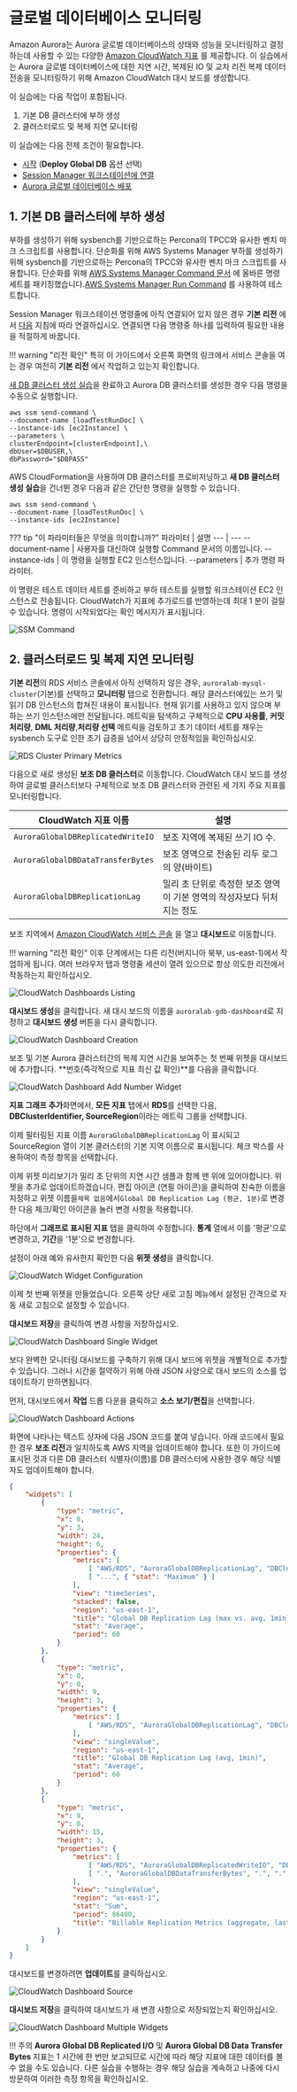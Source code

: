 # 글로벌 데이터베이스 모니터링

Amazon Aurora는 Aurora 글로벌 데이터베이스의 상태와 성능을 모니터링하고 결정하는데 사용할 수 있는 다양한  <a href="https://docs.aws.amazon.com/AmazonRDS/latest/AuroraUserGuide/Aurora.Monitoring.html" target="_blank">Amazon CloudWatch 지표</a> 를 제공합니다. 이 실습에서는 Aurora 글로벌 데이터베이스에 대한 지연 시간, 복제된 IO 및 교차 리전 복제 데이터 전송을 모니터링하기 위해 Amazon CloudWatch 대시 보드를 생성합니다.

이 실습에는 다음 작업이 포함됩니다.

1. 기본 DB 클러스터에 부하 생성
3. 클러스터로드 및 복제 지연 모니터링

이 실습에는 다음 전제 조건이 필요합니다.

* [시작](/prereqs/environment/) (**Deploy Global DB** 옵션 선택)
* [Session Manager 워크스테이션에 연결](/prereqs/connect/)
* [Aurora 글로벌 데이터베이스 배포](/global/deploy/)


## 1. 기본 DB 클러스터에 부하 생성

부하를 생성하기 위해 sysbench를 기반으로하는 Percona의 TPCC와 유사한 벤치 마크 스크립트를 사용합니다. 단순화를 위해 AWS Systems Manager 부하를 생성하기 위해 sysbench를 기반으로하는 Percona의 TPCC와 유사한 벤치 마크 스크립트를 사용합니다. 단순화를 위해 <a href="https://docs.aws.amazon.com/systems-manager/latest/userguide/sysman-ssm-docs.html" target="_blank">AWS Systems Manager Command 문서</a> 에 올바른 명령 세트를 패키징했습니다.<a href="https://docs.aws.amazon.com/systems-manager/latest/userguide/execute-remote-commands.html" target="_blank">AWS Systems Manager Run Command</a> 를 사용하여 테스트합니다.


Session Manager 워크스테이션 명령줄에 아직 연결되어 있지 않은 경우 **기본 리전** 에서 [다음](/prereqs/connect/) 지침에 따라 연결하십시오. 연결되면 다음 명령중 하나를 입력하여 필요한 내용을 적절하게 바꿉니다.

!!! warning "리전 확인"
    특히 이 가이드에서 오른쪽 화면의 링크에서 서비스 콘솔을 여는 경우 여전히 **기본 리전** 에서 작업하고 있는지 확인합니다.

[새 DB 클러스터 생성 실습](/provisioned/create/)을 완료하고 Aurora DB 클러스터를 생성한 경우 다음 명령을 수동으로 실행합니다.


```shell
aws ssm send-command \
--document-name [loadTestRunDoc] \
--instance-ids [ec2Instance] \
--parameters \
clusterEndpoint=[clusterEndpoint],\
dbUser=$DBUSER,\
dbPassword="$DBPASS"
```

AWS CloudFormation을 사용하여 DB 클러스터를 프로비저닝하고 **새 DB 클러스터 생성 실습**을 건너뛴 경우 다음과 같은 간단한 명령을 실행할 수 있습니다.


```shell
aws ssm send-command \
--document-name [loadTestRunDoc] \
--instance-ids [ec2Instance]
```

??? tip "이 파라미터들은 무엇을 의미합니까?"
    파라미터 | 설명
    --- | ---
    --document-name | 사용자를 대신하여 실행할 Command 문서의 이름입니다.
    --instance-ids | 이 명령을 실행할 EC2 인스턴스입니다.
    --parameters | 추가 명령 파라미터.

이 명령은 테스트 데이터 세트를 준비하고 부하 테스트를 실행할 워크스테이션 EC2 인스턴스로 전송됩니다. CloudWatch가 지표에 추가로드를 반영하는데 최대 1 분이 걸릴 수 있습니다. 명령이 시작되었다는 확인 메시지가 표시됩니다.

<span class="image">![SSM Command](ssm-cmd-sysbench.png?raw=true)</span>


## 2. 클러스터로드 및 복제 지연 모니터링

**기본 리전**의 RDS 서비스 콘솔에서 아직 선택하지 않은 경우, `auroralab-mysql-cluster`(기본)를 선택하고 **모니터링** 탭으로 전환합니다. 해당 클러스터에있는 쓰기 및 읽기 DB 인스턴스의 합쳐진 내용이 표시됩니다. 현재 읽기를 사용하고 있지 않으며 부하는 쓰기 인스턴스에만 전달됩니다. 메트릭을 탐색하고 구체적으로 **CPU 사용률**, **커밋 처리량**, **DML 처리량**,**처리량 선택** 메트릭을 검토하고 초기 데이터 세트를 채우는 sysbench 도구로 인한 초기 급증을 넘어서 상당히 안정적임을 확인하십시오.

<span class="image">![RDS Cluster Primary Metrics](rds-cluster-primary-metrics.png?raw=true)</span>

다음으로 새로 생성된 **보조 DB 클러스터**로 이동합니다. CloudWatch 대시 보드를 생성하여 글로벌 클러스터보다 구체적으로 보조 DB 클러스터와 관련된 세 가지 주요 지표를 모니터링합니다.


CloudWatch 지표 이름 | 설명
----- | -----
`AuroraGlobalDBReplicatedWriteIO` | 보조 지역에 복제된 쓰기 IO 수.
`AuroraGlobalDBDataTransferBytes` | 보조 영역으로 전송된 리두 로그의 양(바이트)
`AuroraGlobalDBReplicationLag` | 밀리 초 단위로 측정한 보조 영역이 기본 영역의 작성자보다 뒤처지는 정도

보조 지역에서  <a href="https://console.aws.amazon.com/cloudwatch/home?region=us-east-1#dashboards:" target="_blank">Amazon CloudWatch 서비스 콘솔</a> 을 열고 **대시보드**로 이동합니다.

!!! warning "리전 확인"
    이후 단계에서는 다른 리전(버지니아 북부, us-east-1)에서 작업하게 됩니다. 여러 브라우저 탭과 명령줄 세션이 열려 있으므로 항상 의도한 리전에서 작동하는지 확인하십시오.

<span class="image">![CloudWatch Dashboards Listing](cw-dash-listing.png?raw=true)</span>

**대시보드 생성**을 클릭합니다. 새 대시 보드의 이름을 `auroralab-gdb-dashboard`로 지정하고 **대시보드 생성** 버튼을 다시 클릭합니다.

<span class="image">![CloudWatch Dashboard Creation](cw-dash-create.png)</span>

보조 및 기본 Aurora 클러스터간의 복제 지연 시간을 보여주는 첫 번째 위젯을 대시보드에 추가합니다. **번호(즉각적으로 지표 최신 값 확인)**를 다음을 클릭합니다.

<span class="image">![CloudWatch Dashboard Add Number Widget](cw-dash-add-number.png)</span>

**지표 그래프 추가**화면에서, **모든 지표** 탭에서 **RDS**를 선택한 다음, **DBClusterIdentifier, SourceRegion**이라는 메트릭 그룹을 선택합니다.

이제 필터링된 지표 이름 `AuroraGlobalDBReplicationLag` 이 표시되고 SourceRegion 열이 기본 클러스터의 기본 지역 이름으로 표시됩니다. 체크 박스를 사용하여이 측정 항목을 선택합니다.

이제 위젯 미리보기가 밀리 초 단위의 지연 시간 샘플과 함께 맨 위에 있어야합니다. 위젯을 추가로 업데이트하겠습니다. 편집 아이콘 (연필 아이콘)을 클릭하여 친숙한 이름을 지정하고 위젯 이름을`제목 없음`에서`Global DB Replication Lag (평균, 1분)`로 변경한 다음 체크/확인 아이콘을 눌러 변경 사항을 적용합니다.

하단에서 **그래프로 표시된 지표** 탭을 클릭하여 수정합니다. **통계** 열에서 이를 '평균'으로 변경하고, **기간**을 '1분'으로 변경합니다.

설정이 아래 예와 유사한지 확인한 다음 **위젯 생성**을 클릭합니다.

<span class="image">![CloudWatch Widget Configuration](cw-widget-setup.png)</span>

이제 첫 번째 위젯을 만들었습니다. 오른쪽 상단 새로 고침 메뉴에서 설정된 간격으로 자동 새로 고침으로 설정할 수 있습니다.

**대시보드 저장**을 클릭하여 변경 사항을 저장하십시오.

<span class="image">![CloudWatch Dashboard Single Widget](cw-dash-single-widget.png)</span>

보다 완벽한 모니터링 대시보드를 구축하기 위해 대시 보드에 위젯을 개별적으로 추가할 수 있습니다. 그러나 시간을 절약하기 위해 아래 JSON 사양으로 대시 보드의 소스를 업데이트하기 만하면됩니다.

먼저, 대시보드에서 **작업** 드롭 다운을 클릭하고 **소스 보기/편집**을 선택합니다.

<span class="image">![CloudWatch Dashboard Actions](cw-dash-actions.png)</span>

화면에 나타나는 텍스트 상자에 다음 JSON 코드를 붙여 넣습니다. 아래 코드에서 필요한 경우 **보조 리전**과 일치하도록 AWS 지역을 업데이트해야 합니다. 또한 이 가이드에 표시된 것과 다른 DB 클러스터 식별자(이름)를 DB 클러스터에 사용한 경우 해당 식별자도 업데이트해야 합니다.


```json
{
    "widgets": [
        {
            "type": "metric",
            "x": 0,
            "y": 3,
            "width": 24,
            "height": 6,
            "properties": {
                "metrics": [
                    [ "AWS/RDS", "AuroraGlobalDBReplicationLag", "DBClusterIdentifier", "auroralab-mysql-secondary" ],
                    [ "...", { "stat": "Maximum" } ]
                ],
                "view": "timeSeries",
                "stacked": false,
                "region": "us-east-1",
                "title": "Global DB Replication Lag (max vs. avg, 1min)",
                "stat": "Average",
                "period": 60
            }
        },
        {
            "type": "metric",
            "x": 0,
            "y": 0,
            "width": 9,
            "height": 3,
            "properties": {
                "metrics": [
                    [ "AWS/RDS", "AuroraGlobalDBReplicationLag", "DBClusterIdentifier", "auroralab-mysql-secondary" ]
                ],
                "view": "singleValue",
                "region": "us-east-1",
                "title": "Global DB Replication Lag (avg, 1min)",
                "stat": "Average",
                "period": 60
            }
        },
        {
            "type": "metric",
            "x": 9,
            "y": 0,
            "width": 15,
            "height": 3,
            "properties": {
                "metrics": [
                    [ "AWS/RDS", "AuroraGlobalDBReplicatedWriteIO", "DBClusterIdentifier", "auroralab-mysql-secondary", { "label": "Global DB Replicated Write IOs" } ],
                    [ ".", "AuroraGlobalDBDataTransferBytes", ".", ".", { "label": "Global DB DataTransfer Bytes" } ]
                ],
                "view": "singleValue",
                "region": "us-east-1",
                "stat": "Sum",
                "period": 86400,
                "title": "Billable Replication Metrics (aggregate, last 24 hr)"
            }
        }
    ]
}
```

대시보드를 변경하려면 **업데이트**를 클릭하십시오.

<span class="image">![CloudWatch Dashboard Source](cw-dash-source.png)</span>

**대시보드 저장**을 클릭하여 대시보드가 새 변경 사항으로 저장되었는지 확인하십시오.

<span class="image">![CloudWatch Dashboard Multiple Widgets](cw-dash-multi-widget.png)</span>

!!! 주의
    **Aurora Global DB Replicated I/O** 및 **Aurora Global DB Data Transfer Bytes** 지표는 1 시간에 한 번만 보고되므로 시간에 따라 해당 지표에 대한 데이터를 볼 수 없을 수도 있습니다. 다른 실습을 수행하는 경우 해당 실습을 계속하고 나중에 다시 방문하여 이러한 측정 항목을 확인하십시오.
